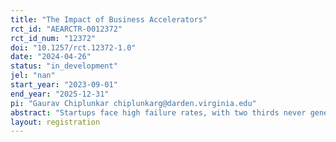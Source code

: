 ```yaml
---
title: "The Impact of Business Accelerators"
rct_id: "AEARCTR-0012372"
rct_id_num: "12372"
doi: "10.1257/rct.12372-1.0"
date: "2024-04-26"
status: "in_development"
jel: "nan"
start_year: "2023-09-01"
end_year: "2025-12-31"
pi: "Gaurav Chiplunkar chiplunkarg@darden.virginia.edu"
abstract: "Startups face high failure rates, with two thirds never generating a positive return. To facilitate growth of high potential startups, business accelerators have emerged in recent years. These accelerators provide a combination of networking opportunities with peer firms and potential funders, as well as some training in pitching and marketing products effectively. However, there is limited causal evidence on the impact of business incubation and accelerator programs on firm survival and growth, especially in developing countries where the marginal returns to these investments could be high. This project aims to test whether business accelerators causally impact firms’ outcomes using a randomized control trial in Bangladesh. "
layout: registration
---
```


